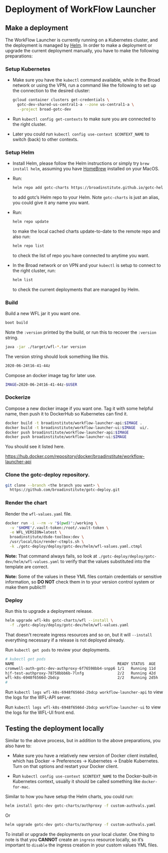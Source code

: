 # Deployment of WorkFlow Launcher

## Make a deployment

The WorkFlow Launcher is currently running on a Kubernetes cluster,
and the deployment is managed by [Helm](https://helm.sh/docs/intro/install/).
In order to make a deployment or upgrade the current deployment manually,
you have to make the following preparations:

### Setup Kubernetes

- Make sure you have the `kubectl` command available,
  while in the Broad network or using the VPN,
  run a command like the following
  to set up the connection to the desired cluster:

  ```bash
  gcloud container clusters get-credentials \
    gotc-dev-shared-us-central1-a --zone us-central1-a \
    --project broad-gotc-dev
  ```

- Run `kubectl config get-contexts` to make sure you are connected
  to the right cluster.

- Later you could run `kubectl config use-context $CONTEXT_NAME`
  to switch (back) to other contexts.

### Setup Helm

- Install Helm,
  please follow the Helm instructions
  or simply try `brew install helm`,
  assuming you have [HomeBrew](https://brew.sh/)
  installed on your MacOS.

- Run:

  ```bash
  helm repo add gotc-charts https://broadinstitute.github.io/gotc-helm-repo/
  ```
  to add gotc’s Helm repo to your Helm.
  Note `gotc-charts` is just an alias, you could give it any name you want.

- Run:

  ```bash
  helm repo update
  ```
  to make the local cached charts update-to-date
  to the remote repo and also run:

  ```bash
  helm repo list
  ```
  to check the list of repo you have connected to anytime you want.

- In the Broad network or on VPN and your `kubectl`
  is setup to connect to the right cluster,  run:

  ```bash
  helm list
  ```
  to check the current deployments that are managed by Helm.

### Build

Build a new WFL jar it you want one.

```bash
boot build
```

Note the `:version` printed by the build,
or run this to recover the `:version` string.

``` bash
java -jar ./target/wfl-*.tar version
```

The version string should look something like this.

``` bash
2020-06-24t16-41-44z
```

Compose an docker image tag for later use.

``` bash
IMAGE=2020-06-24t16-41-44z-$USER
```

### Dockerize

Compose a new docker image if you want one.
Tag it with some helpful name,
then push it to DockerHub
so Kubernetes can find it.

```bash
docker build -t broadinstitute/workflow-launcher-api:$IMAGE .
docker build -t broadinstitute/workflow-launcher-ui:$IMAGE  ui/.
docker push broadinstitute/workflow-launcher-api:$IMAGE
docker push broadinstitute/workflow-launcher-ui:$IMAGE
```

You should see it listed here.

https://hub.docker.com/repository/docker/broadinstitute/workflow-launcher-api

### Clone the gotc-deploy repository.

``` bash
git clone --branch <the branch you want> \
  https://github.com/broadinstitute/gotc-deploy.git
```

### Render the chart

Render the `wfl-values.yaml` file.

``` bash
docker run -i --rm -v "$(pwd)":/working \
  -v "$HOME"/.vault-token:/root/.vault-token \
  -e WFL_VERSION=latest \
  broadinstitute/dsde-toolbox:dev \
  /usr/local/bin/render-ctmpls.sh \
  -k ./gotc-deploy/deploy/gotc-dev/helm/wfl-values.yaml.ctmpl
```

**Note:**
That command always fails,
so look at `./gotc-deploy/deploy/gotc-dev/helm/wfl-values.yaml`
to verify that the values
substituted into the template are correct.

**Note:**
Some of the values in these YML files
contain credentials or sensitive information,
so **DO NOT** check them in
to your version control system
or make them public!!!

### Deploy

Run this to upgrade a deployment release.

```bash
helm upgrade wfl-k8s gotc-charts/wfl --install \
  -f ./gotc-deploy/deploy/gotc-dev/helm/wfl-values.yaml
```

That doesn't recreate ingress resources and so on,
but it will `--install` everything necessary
if a release is not deployed already.

Run `kubectl get pods` to review your deployments.

``` bash
# kubectl get pods
NAME                                              READY STATUS  AGE
cromwell-auth-gotc-dev-authproxy-6f76598bb4-snpp6 1/1   Running 11d
hjf-test-authproxy-78758bbb6b-7lnfg               2/2   Running 42d
wfl-k8s-6948f6566d-2bdcp                          2/2   Running 2d5h
#
```

Run `kubectl logs wfl-k8s-6948f6566d-2bdcp workflow-launcher-api`
to view the logs for the WFL-API server.

Run `kubectl logs wfl-k8s-6948f6566d-2bdcp workflow-launcher-ui`
to view the logs for the WFL-UI front end.

[//]: # (tbl stopped fixing stuff here.)

## Testing the deployment locally

Similar to the above process,
but in addition to the above preparations,
you also have to:

- Make sure you have a relatively new version of Docker client installed,
  which has Docker -> Preferences -> Kubernetes -> Enable Kubernetes.
  Turn on that options and restart your Docker client.

- Run `kubectl config use-context $CONTEXT_NAME`
  to the Docker-built-in Kubernetes context,
  usually it should be called something like `docker-for-mac`.

Similar to how you have setup the Helm charts, you could run:

```bash
helm install gotc-dev gotc-charts/authproxy -f custom-authvals.yaml
```

Or

```bash
helm upgrade gotc-dev gotc-charts/authproxy -f custom-authvals.yaml
```

To install or upgrade the deployments on your local cluster.
One thing to note is that you **CANNOT** create
an `ingress` resource locally,
so it’s important to `disable` the ingress creation
in your custom values YML files.
